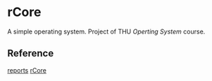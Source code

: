 # rCore

A simple operating system. Project of THU *Operting System* course.


## Reference
[reports](https://github.com/xieyt2000/rCore/tree/master/reports)
[rCore](https://github.com/rcore-os/rCore)
